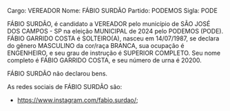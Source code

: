 Cargo: VEREADOR
Nome: FÁBIO SURDÃO
Partido: PODEMOS
Sigla: PODE

FÁBIO SURDÃO, é candidato a VEREADOR pelo município de SÃO JOSÉ DOS CAMPOS - SP na eleição MUNICIPAL de 2024 pelo PODEMOS (PODE).
FÁBIO GARRIDO COSTA é SOLTEIRO(A), nasceu em 14/07/1987, se declara do gênero MASCULINO da cor/raça BRANCA, sua ocupação é ENGENHEIRO, e seu grau de instrução é SUPERIOR COMPLETO.
Seu nome completo é FÁBIO GARRIDO COSTA, e seu número de urna é 20200.

FÁBIO SURDÃO não declarou bens.


As redes sociais de FÁBIO SURDÃO são:
- https://www.instagram.com/fabio.surdao/;